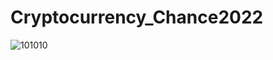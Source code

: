 # Cryptocurrency_Chance2022

![101010](https://user-images.githubusercontent.com/63581864/185418214-96294d18-0d21-41e3-b955-1858aa06f42e.jpg)
